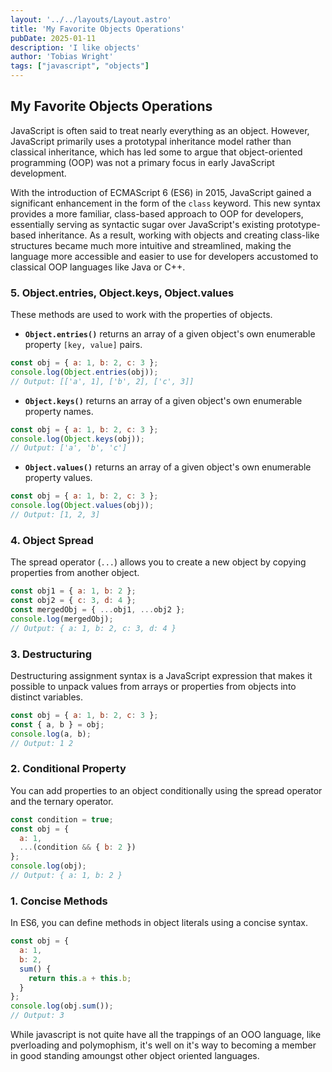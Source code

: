 ```yaml
---
layout: '../../layouts/Layout.astro'
title: 'My Favorite Objects Operations'
pubDate: 2025-01-11
description: 'I like objects'
author: 'Tobias Wright'
tags: ["javascript", "objects"]
---
```


## My Favorite Objects Operations

JavaScript is often said to treat nearly everything as an object. However, JavaScript primarily uses a prototypal inheritance model rather than classical inheritance, which has led some to argue that object-oriented programming (OOP) was not a primary focus in early JavaScript development. 

With the introduction of ECMAScript 6 (ES6) in 2015, JavaScript gained a significant enhancement in the form of the `class` keyword. This new syntax provides a more familiar, class-based approach to OOP for developers, essentially serving as syntactic sugar over JavaScript's existing prototype-based inheritance. As a result, working with objects and creating class-like structures became much more intuitive and streamlined, making the language more accessible and easier to use for developers accustomed to classical OOP languages like Java or C++.

### 5. Object.entries, Object.keys, Object.values
These methods are used to work with the properties of objects.

- **`Object.entries()`** returns an array of a given object's own enumerable property `[key, value]` pairs.

```javascript
const obj = { a: 1, b: 2, c: 3 };
console.log(Object.entries(obj)); 
// Output: [['a', 1], ['b', 2], ['c', 3]]
```

- **`Object.keys()`** returns an array of a given object's own enumerable property names.

```javascript
const obj = { a: 1, b: 2, c: 3 };
console.log(Object.keys(obj)); 
// Output: ['a', 'b', 'c']
```

- **`Object.values()`** returns an array of a given object's own enumerable property values.

```javascript
const obj = { a: 1, b: 2, c: 3 };
console.log(Object.values(obj)); 
// Output: [1, 2, 3]
```

### 4. Object Spread
The spread operator (`...`) allows you to create a new object by copying properties from another object.

```javascript
const obj1 = { a: 1, b: 2 };
const obj2 = { c: 3, d: 4 };
const mergedObj = { ...obj1, ...obj2 };
console.log(mergedObj); 
// Output: { a: 1, b: 2, c: 3, d: 4 }
```

### 3. Destructuring
Destructuring assignment syntax is a JavaScript expression that makes it possible to unpack values from arrays or properties from objects into distinct variables.

```javascript
const obj = { a: 1, b: 2, c: 3 };
const { a, b } = obj;
console.log(a, b); 
// Output: 1 2
```

### 2. Conditional Property
You can add properties to an object conditionally using the spread operator and the ternary operator.

```javascript
const condition = true;
const obj = {
  a: 1,
  ...(condition && { b: 2 })
};
console.log(obj); 
// Output: { a: 1, b: 2 }
```

### 1. Concise Methods
In ES6, you can define methods in object literals using a concise syntax.

```javascript
const obj = {
  a: 1,
  b: 2,
  sum() {
    return this.a + this.b;
  }
};
console.log(obj.sum()); 
// Output: 3
```
While javascript is not quite have all the trappings of an OOO language, like pverloading and polymophism, it's well on it's way to becoming a member in good standing amoungst other object oriented languages.
